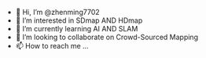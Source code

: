 - 👋 Hi, I’m @zhenming7702
- 👀 I’m interested in SDmap AND  HDmap
- 🌱 I’m currently learning AI AND SLAM
- 💞️ I’m looking to collaborate on Crowd-Sourced Mapping
- 📫 How to reach me ...

<!---
zhenming7702/zhenming7702 is a ✨ special ✨ repository because its `README.md` (this file) appears on your GitHub profile.
You can click the Preview link to take a look at your changes.
--->
